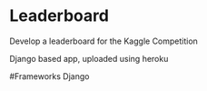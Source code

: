 # Leaderboard
Develop a leaderboard for the Kaggle Competition

Django based app, uploaded using heroku

#Frameworks
Django
